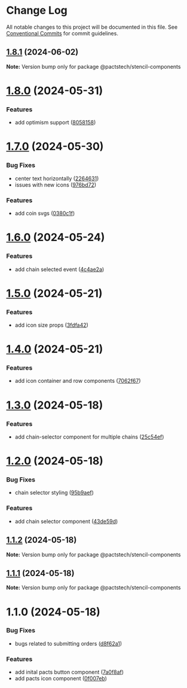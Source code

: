 # Change Log

All notable changes to this project will be documented in this file.
See [Conventional Commits](https://conventionalcommits.org) for commit guidelines.

## [1.8.1](https://github.com/ionic-team/stencil-component-starter/compare/v1.8.0...v1.8.1) (2024-06-02)

**Note:** Version bump only for package @pactstech/stencil-components





# [1.8.0](https://github.com/ionic-team/stencil-component-starter/compare/v1.7.0...v1.8.0) (2024-05-31)


### Features

* add optimism support ([8058158](https://github.com/ionic-team/stencil-component-starter/commit/805815884bdb01b746c66cbb3084ef3a0670f0e0))





# [1.7.0](https://github.com/ionic-team/stencil-component-starter/compare/v1.6.0...v1.7.0) (2024-05-30)


### Bug Fixes

* center text horizontally ([2264631](https://github.com/ionic-team/stencil-component-starter/commit/2264631787948aa34f566583be17f54a032a0919))
* issues with new icons ([976bd72](https://github.com/ionic-team/stencil-component-starter/commit/976bd727d631ea3f79d0e3ccc72848992d7c96d5))


### Features

* add coin svgs ([0380c1f](https://github.com/ionic-team/stencil-component-starter/commit/0380c1f0c96a03bb48d1bda429341339435b8250))





# [1.6.0](https://github.com/ionic-team/stencil-component-starter/compare/v1.5.0...v1.6.0) (2024-05-24)


### Features

* add chain selected event ([4c4ae2a](https://github.com/ionic-team/stencil-component-starter/commit/4c4ae2a07c837d1429ef1415df1a416f9ad5e5a0))





# [1.5.0](https://github.com/ionic-team/stencil-component-starter/compare/v1.4.0...v1.5.0) (2024-05-21)


### Features

* add icon size props ([3fdfa42](https://github.com/ionic-team/stencil-component-starter/commit/3fdfa42cec46e5920e568474d653969a94ac0dd4))





# [1.4.0](https://github.com/ionic-team/stencil-component-starter/compare/v1.3.0...v1.4.0) (2024-05-21)


### Features

* add icon container and row components ([7062f67](https://github.com/ionic-team/stencil-component-starter/commit/7062f6715471493f66ebbcedd187a8e46ddd1035))





# [1.3.0](https://github.com/ionic-team/stencil-component-starter/compare/v1.2.0...v1.3.0) (2024-05-18)


### Features

* add chain-selector component for multiple chains ([25c54ef](https://github.com/ionic-team/stencil-component-starter/commit/25c54efb83ed17e7ab90cdc0278e38c940c89ed6))





# [1.2.0](https://github.com/ionic-team/stencil-component-starter/compare/v1.1.2...v1.2.0) (2024-05-18)


### Bug Fixes

* chain selector styling ([95b9aef](https://github.com/ionic-team/stencil-component-starter/commit/95b9aef5df700cc9db8c207cdd6c0b27f694b3e0))


### Features

* add chain selector component ([43de59d](https://github.com/ionic-team/stencil-component-starter/commit/43de59d0c166733ce642537b88ad10835a970c1c))





## [1.1.2](https://github.com/ionic-team/stencil-component-starter/compare/v1.1.1...v1.1.2) (2024-05-18)

**Note:** Version bump only for package @pactstech/stencil-components





## [1.1.1](https://github.com/ionic-team/stencil-component-starter/compare/v1.1.0...v1.1.1) (2024-05-18)

**Note:** Version bump only for package @pactstech/stencil-components





# 1.1.0 (2024-05-18)


### Bug Fixes

* bugs related to submitting orders ([d8f62a1](https://github.com/ionic-team/stencil-component-starter/commit/d8f62a1d621f774e5972ccf4ef59f79dd65d0338))


### Features

* add inital pacts button component ([7a0f8af](https://github.com/ionic-team/stencil-component-starter/commit/7a0f8af0e58d65d05ab766e27a7c433033c053ed))
* add pacts icon component ([0f007eb](https://github.com/ionic-team/stencil-component-starter/commit/0f007eb4a3a4ee30330d8ac90e2abe6bf014f5e5))

